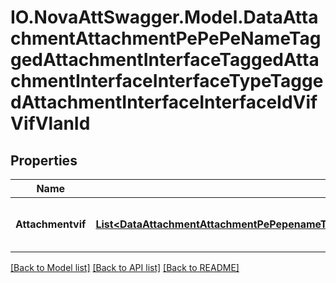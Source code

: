 # IO.NovaAttSwagger.Model.DataAttachmentAttachmentPePePeNameTaggedAttachmentInterfaceTaggedAttachmentInterfaceInterfaceTypeTaggedAttachmentInterfaceInterfaceIdVifVifVlanId
## Properties

Name | Type | Description | Notes
------------ | ------------- | ------------- | -------------
**Attachmentvif** | [**List&lt;DataAttachmentAttachmentPePepenameTaggedattachmentinterfaceTaggedattachmentinterfaceinterfacetypeTaggedattachmentinterfaceinterfaceidVifVifvlanidAttachmentvif&gt;**](DataAttachmentAttachmentPePepenameTaggedattachmentinterfaceTaggedattachmentinterfaceinterfacetypeTaggedattachmentinterfaceinterfaceidVifVifvlanidAttachmentvif.md) | List of Virtual Interfaces (list) | [optional] 

[[Back to Model list]](../README.md#documentation-for-models) [[Back to API list]](../README.md#documentation-for-api-endpoints) [[Back to README]](../README.md)


